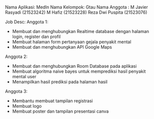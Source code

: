 Nama Aplikasi: MedIn
Nama Kelompok: Gtau
Nama Anggota : 
M Javier Rasyadi (21523242)
M Hafiz (21523228)
Reza Dwi Puspita (21523076)


Job Desc:
Anggota 1:
- Membuat dan menghubungkan Realtime database dengan halaman login, register dan profil
- Membuat halaman form pertanyaan gejala penyakit mental
- Membuat dan menghubungkan API Google Maps

Anggota 2:
- Membuat dan menghubungkan Room Database pada aplikasi
- Membuat algoritma naive bayes untuk memprediksi hasil penyakit mental user
- Menampilkan hasil prediksi pada halaman hasil

Anggota 3: 
- Membantu membuat tampilan registrasi
- Membuat logo
- Membuat poster dan tampilan presentasi canva
